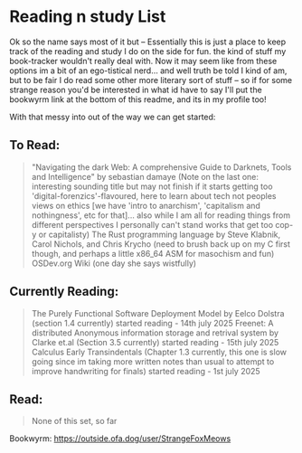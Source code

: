 # Reading n study List

Ok so the name says most of it but – Essentially this is just a place to keep track of the reading and study I do on the side for fun. the kind of stuff my book-tracker wouldn't really deal with. Now it may seem like from these options im a bit of an ego-tistical nerd... and well truth be told I kind of am, but to be fair I do read some other more literary sort of stuff – so if for some strange reason you'd be interested in what id have to say I'll put the bookwyrm link at the bottom of this readme, and its in my profile too!

With that messy into out of the way we can get started:

## To Read: ##

> "Navigating the dark Web: A comprehensive Guide to Darknets, Tools and Intelligence" by sebastian damaye
(Note on the last one: interesting sounding title but may not finish if it starts getting too 'digital-forenzics'-flavoured, here to learn about tech not peoples views on ethics  [we have 'intro to anarchism', 'capitalism and nothingness', etc for that]... also while I am all for reading things from different perspectives I personally can't stand works that get too cop-y or capitalisty)
> The Rust programming language by Steve Klabnik, Carol Nichols, and Chris Krycho
(need to brush back up on my C first though, and perhaps a little x86_64 ASM for masochism and fun)
> OSDev.org Wiki
(one day she says wistfully)

## Currently Reading: ##

> The Purely Functional Software Deployment Model by Eelco Dolstra (section 1.4 currently) started reading - 14th july 2025
> Freenet: A distributed Anonymous information storage and retrival system by Clarke et.al (Section 3.5 currently) started reading - 15th july 2025
> Calculus Early Transindentals
(Chapter 1.3 currently, this one is slow going since im taking more written notes than usual to attempt to improve handwriting for finals) started reading - 1st july 2025

## Read: ##

> None of this set, so far

Bookwyrm: https://outside.ofa.dog/user/StrangeFoxMeows

